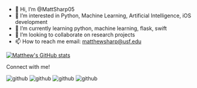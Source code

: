 - 👋 Hi, I’m @MattSharp05
- 👀 I’m interested in Python, Machine Learning, Artificial Intelligence, iOS development
- 🌱 I’m currently learning python, machine learning, flask, swift
- 💞️ I’m looking to collaborate on research projects
- 📫 How to reach me email: matthewsharp@usf.edu


[![Matthew's GitHub stats](https://github-readme-stats.vercel.app/api?username=MattSharp05)](https://github.com/MattSharp05/github-readme-stats)


Connect with me!

![github](https://img.shields.io/badge/GitHub-000000?style=for-the-badge&logo=GitHub&logoColor=white)
![github](https://img.shields.io/badge/Instagram-000000?style=for-the-badge&logo=Instagram&logoColor=pink)
![github](https://img.shields.io/badge/LinkedIn-000000?style=for-the-badge&logo=LinkedIn&logoColor=blue)
![github](https://img.shields.io/badge/Twitter-000000?style=for-the-badge&logo=Twitter&logoColor=pink)

